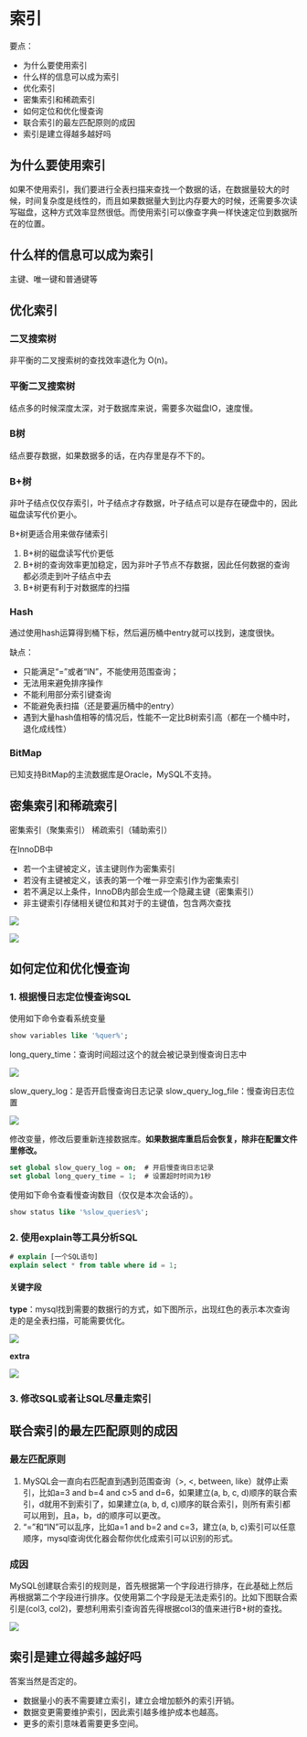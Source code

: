 # 索引

要点：

- 为什么要使用索引
- 什么样的信息可以成为索引
- 优化索引
- 密集索引和稀疏索引
- 如何定位和优化慢查询
- 联合索引的最左匹配原则的成因
- 索引是建立得越多越好吗

## 为什么要使用索引

如果不使用索引，我们要进行全表扫描来查找一个数据的话，在数据量较大的时候，时间复杂度是线性的，而且如果数据量大到比内存要大的时候，还需要多次读写磁盘，这种方式效率显然很低。而使用索引可以像查字典一样快速定位到数据所在的位置。

## 什么样的信息可以成为索引

主键、唯一键和普通键等

## 优化索引

### 二叉搜索树

非平衡的二叉搜索树的查找效率退化为 O(n)。

### 平衡二叉搜索树

结点多的时候深度太深，对于数据库来说，需要多次磁盘IO，速度慢。

### B树

结点要存数据，如果数据多的话，在内存里是存不下的。

### B+树

非叶子结点仅仅存索引，叶子结点才存数据，叶子结点可以是存在硬盘中的，因此磁盘读写代价更小。

B+树更适合用来做存储索引

1. B+树的磁盘读写代价更低
2. B+树的查询效率更加稳定，因为非叶子节点不存数据，因此任何数据的查询都必须走到叶子结点中去
3. B+树更有利于对数据库的扫描

### Hash

通过使用hash运算得到桶下标，然后遍历桶中entry就可以找到，速度很快。

缺点：

- 只能满足“=”或者“IN”，不能使用范围查询；
- 无法用来避免排序操作
- 不能利用部分索引键查询
- 不能避免表扫描（还是要遍历桶中的entry）
- 遇到大量hash值相等的情况后，性能不一定比B树索引高（都在一个桶中时，退化成线性）

### BitMap

已知支持BitMap的主流数据库是Oracle，MySQL不支持。

## 密集索引和稀疏索引

密集索引（聚集索引）
稀疏索引（辅助索引）

在InnoDB中

- 若一个主键被定义，该主键则作为密集索引
- 若没有主键被定义，该表的第一个唯一非空索引作为密集索引
- 若不满足以上条件，InnoDB内部会生成一个隐藏主键（密集索引）
- 非主键索引存储相关键位和其对于的主键值，包含两次查找

![](_v_images/20190724090522443_11564.png)

![](_v_images/20190724090531134_28360.png)

## 如何定位和优化慢查询

### 1. 根据慢日志定位慢查询SQL

使用如下命令查看系统变量

```sql
show variables like '%quer%';
```

long_query_time：查询时间超过这个的就会被记录到慢查询日志中

![](_v_images/20190724090628478_28106.png)

slow_query_log：是否开启慢查询日志记录
slow_query_log_file：慢查询日志位置

![](_v_images/20190724090639476_6002.png)

修改变量，修改后要重新连接数据库。**如果数据库重启后会恢复，除非在配置文件里修改。**

```sql
set global slow_query_log = on;  # 开启慢查询日志记录
set global long_query_time = 1;  # 设置超时时间为1秒
```

使用如下命令查看慢查询数目（仅仅是本次会话的）。

```sql
show status like '%slow_queries%';
```

### 2. 使用explain等工具分析SQL

```sql
# explain [一个SQL语句]
explain select * from table where id = 1;
```

#### 关键字段

**type**：mysql找到需要的数据行的方式，如下图所示，出现红色的表示本次查询走的是全表扫描，可能需要优化。

![](_v_images/20190724090806732_4070.png)

**extra**

![](_v_images/20190724090816905_18929.png)

### 3. 修改SQL或者让SQL尽量走索引

## 联合索引的最左匹配原则的成因

### 最左匹配原则

1. MySQL会一直向右匹配直到遇到范围查询（>, <, between, like）就停止索引，比如a=3 and b=4 and c>5 and d=6，如果建立(a, b, c, d)顺序的联合索引，d就用不到索引了，如果建立(a, b, d, c)顺序的联合索引，则所有索引都可以用到，且a，b，d的顺序可以更改。
2. “=”和“IN”可以乱序，比如a=1 and b=2 and c=3，建立(a, b, c)索引可以任意顺序，mysql查询优化器会帮你优化成索引可以识别的形式。

### 成因

MySQL创建联合索引的规则是，首先根据第一个字段进行排序，在此基础上然后再根据第二个字段进行排序。仅使用第二个字段是无法走索引的。比如下图联合索引是(col3, col2)，要想利用索引查询首先得根据col3的值来进行B+树的查找。

![](_v_images/20190724090948617_26246.png)

## 索引是建立得越多越好吗

答案当然是否定的。

- 数据量小的表不需要建立索引，建立会增加额外的索引开销。
- 数据变更需要维护索引，因此索引越多维护成本也越高。
- 更多的索引意味着需要更多空间。

